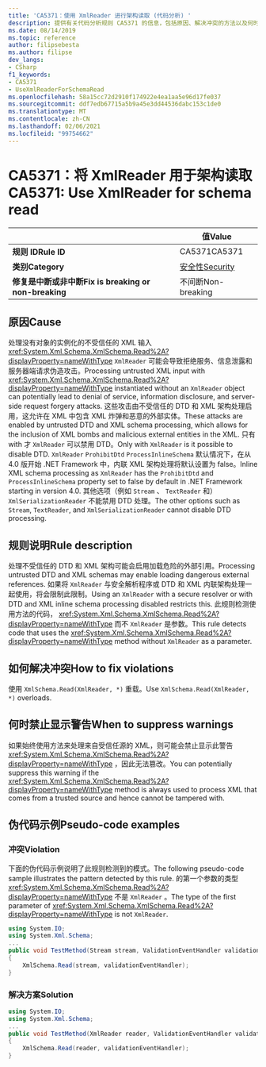 ```yaml
---
title: 'CA5371：使用 XmlReader 进行架构读取 (代码分析) '
description: 提供有关代码分析规则 CA5371 的信息，包括原因、解决冲突的方法以及何时取消显示。
ms.date: 08/14/2019
ms.topic: reference
author: filipsebesta
ms.author: filipse
dev_langs:
- CSharp
f1_keywords:
- CA5371
- UseXmlReaderForSchemaRead
ms.openlocfilehash: 58a15cc72d2910f174922e4ea1aa5e96d17fe037
ms.sourcegitcommit: ddf7edb67715a5b9a45e3dd44536dabc153c1de0
ms.translationtype: MT
ms.contentlocale: zh-CN
ms.lasthandoff: 02/06/2021
ms.locfileid: "99754662"
---
```

# <a name="ca5371-use-xmlreader-for-schema-read"></a><span data-ttu-id="25bb9-103">CA5371：将 XmlReader 用于架构读取</span><span class="sxs-lookup"><span data-stu-id="25bb9-103">CA5371: Use XmlReader for schema read</span></span>

| | <span data-ttu-id="25bb9-104">值</span><span class="sxs-lookup"><span data-stu-id="25bb9-104">Value</span></span> |
|-|-|
| <span data-ttu-id="25bb9-105">**规则 ID**</span><span class="sxs-lookup"><span data-stu-id="25bb9-105">**Rule ID**</span></span> |<span data-ttu-id="25bb9-106">CA5371</span><span class="sxs-lookup"><span data-stu-id="25bb9-106">CA5371</span></span>|
| <span data-ttu-id="25bb9-107">**类别**</span><span class="sxs-lookup"><span data-stu-id="25bb9-107">**Category**</span></span> |[<span data-ttu-id="25bb9-108">安全性</span><span class="sxs-lookup"><span data-stu-id="25bb9-108">Security</span></span>](security-warnings.md)|
| <span data-ttu-id="25bb9-109">**修复是中断或非中断**</span><span class="sxs-lookup"><span data-stu-id="25bb9-109">**Fix is breaking or non-breaking**</span></span> |<span data-ttu-id="25bb9-110">不间断</span><span class="sxs-lookup"><span data-stu-id="25bb9-110">Non-breaking</span></span>|

## <a name="cause"></a><span data-ttu-id="25bb9-111">原因</span><span class="sxs-lookup"><span data-stu-id="25bb9-111">Cause</span></span>

<span data-ttu-id="25bb9-112">处理没有对象的实例化的不受信任的 XML 输入 <xref:System.Xml.Schema.XmlSchema.Read%2A?displayProperty=nameWithType> `XmlReader` 可能会导致拒绝服务、信息泄露和服务器端请求伪造攻击。</span><span class="sxs-lookup"><span data-stu-id="25bb9-112">Processing untrusted XML input with <xref:System.Xml.Schema.XmlSchema.Read%2A?displayProperty=nameWithType> instantiated without an `XmlReader` object can potentially lead to denial of service, information disclosure, and server-side request forgery attacks.</span></span> <span data-ttu-id="25bb9-113">这些攻击由不受信任的 DTD 和 XML 架构处理启用，这允许在 XML 中包含 XML 炸弹和恶意的外部实体。</span><span class="sxs-lookup"><span data-stu-id="25bb9-113">These attacks are enabled by untrusted DTD and XML schema processing, which allows for the inclusion of XML bombs and malicious external entities in the XML.</span></span> <span data-ttu-id="25bb9-114">只有 with 才 `XmlReader` 可以禁用 DTD。</span><span class="sxs-lookup"><span data-stu-id="25bb9-114">Only with `XmlReader` is it possible to disable DTD.</span></span> <span data-ttu-id="25bb9-115">`XmlReader` `ProhibitDtd` `ProcessInlineSchema` 默认情况下，在从4.0 版开始 .NET Framework 中，内联 XML 架构处理将默认设置为 false。</span><span class="sxs-lookup"><span data-stu-id="25bb9-115">Inline XML schema processing as `XmlReader` has the `ProhibitDtd` and `ProcessInlineSchema` property set to false by default in .NET Framework starting in version 4.0.</span></span> <span data-ttu-id="25bb9-116">其他选项（例如 `Stream` 、 `TextReader` 和） `XmlSerializationReader` 不能禁用 DTD 处理。</span><span class="sxs-lookup"><span data-stu-id="25bb9-116">The  other options such as `Stream`, `TextReader`, and `XmlSerializationReader` cannot disable DTD processing.</span></span>

## <a name="rule-description"></a><span data-ttu-id="25bb9-117">规则说明</span><span class="sxs-lookup"><span data-stu-id="25bb9-117">Rule description</span></span>

<span data-ttu-id="25bb9-118">处理不受信任的 DTD 和 XML 架构可能会启用加载危险的外部引用。</span><span class="sxs-lookup"><span data-stu-id="25bb9-118">Processing untrusted DTD and XML schemas may enable loading dangerous external references.</span></span> <span data-ttu-id="25bb9-119">如果将 `XmlReader` 与安全解析程序或 DTD 和 XML 内联架构处理一起使用，将会限制此限制。</span><span class="sxs-lookup"><span data-stu-id="25bb9-119">Using an `XmlReader` with a secure resolver or with DTD and XML inline schema processing disabled restricts this.</span></span> <span data-ttu-id="25bb9-120">此规则检测使用方法的代码， <xref:System.Xml.Schema.XmlSchema.Read%2A?displayProperty=nameWithType> 而不 `XmlReader` 是参数。</span><span class="sxs-lookup"><span data-stu-id="25bb9-120">This rule detects code that uses the <xref:System.Xml.Schema.XmlSchema.Read%2A?displayProperty=nameWithType> method without `XmlReader` as a parameter.</span></span>

## <a name="how-to-fix-violations"></a><span data-ttu-id="25bb9-121">如何解决冲突</span><span class="sxs-lookup"><span data-stu-id="25bb9-121">How to fix violations</span></span>

<span data-ttu-id="25bb9-122">使用 `XmlSchema.Read(XmlReader, *)` 重载。</span><span class="sxs-lookup"><span data-stu-id="25bb9-122">Use `XmlSchema.Read(XmlReader, *)` overloads.</span></span>

## <a name="when-to-suppress-warnings"></a><span data-ttu-id="25bb9-123">何时禁止显示警告</span><span class="sxs-lookup"><span data-stu-id="25bb9-123">When to suppress warnings</span></span>

<span data-ttu-id="25bb9-124">如果始终使用方法来处理来自受信任源的 XML，则可能会禁止显示此警告 <xref:System.Xml.Schema.XmlSchema.Read%2A?displayProperty=nameWithType> ，因此无法篡改。</span><span class="sxs-lookup"><span data-stu-id="25bb9-124">You can potentially suppress this warning if the <xref:System.Xml.Schema.XmlSchema.Read%2A?displayProperty=nameWithType> method is always used to process XML that comes from a trusted source and hence cannot be tampered with.</span></span>

## <a name="pseudo-code-examples"></a><span data-ttu-id="25bb9-125">伪代码示例</span><span class="sxs-lookup"><span data-stu-id="25bb9-125">Pseudo-code examples</span></span>

### <a name="violation"></a><span data-ttu-id="25bb9-126">冲突</span><span class="sxs-lookup"><span data-stu-id="25bb9-126">Violation</span></span>

<span data-ttu-id="25bb9-127">下面的伪代码示例说明了此规则检测到的模式。</span><span class="sxs-lookup"><span data-stu-id="25bb9-127">The following pseudo-code sample illustrates the pattern detected by this rule.</span></span>
<span data-ttu-id="25bb9-128">的第一个参数的类型 <xref:System.Xml.Schema.XmlSchema.Read%2A?displayProperty=nameWithType> 不是 `XmlReader` 。</span><span class="sxs-lookup"><span data-stu-id="25bb9-128">The type of the first parameter of <xref:System.Xml.Schema.XmlSchema.Read%2A?displayProperty=nameWithType> is not `XmlReader`.</span></span>

```csharp
using System.IO;
using System.Xml.Schema;
...
public void TestMethod(Stream stream, ValidationEventHandler validationEventHandler)
{
    XmlSchema.Read(stream, validationEventHandler);
}
```

### <a name="solution"></a><span data-ttu-id="25bb9-129">解决方案</span><span class="sxs-lookup"><span data-stu-id="25bb9-129">Solution</span></span>

```csharp
using System.IO;
using System.Xml.Schema;
...
public void TestMethod(XmlReader reader, ValidationEventHandler validationEventHandler)
{
    XmlSchema.Read(reader, validationEventHandler);
}
```
